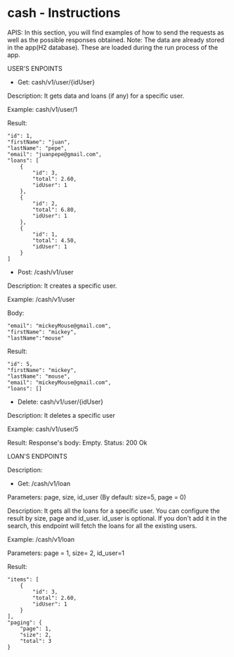 # cash - Instructions 

APIS:
In this section, you will find examples of how to send the requests as well as the possible responses obtained. 
Note: The data are already stored in the app(H2 database). These are loaded during the run process of the app. 

USER'S ENPOINTS

- Get: cash/v1/user/{idUser}

Description: It gets data and loans (if any) for a specific user.

Example: cash/v1/user/1

Result: 

    "id": 1,   
    "firstName": "juan",
    "lastName": "pepe",
    "email": "juanpepe@gmail.com",
    "loans": [
        {
            "id": 3,
            "total": 2.60,
            "idUser": 1
        },
        {
            "id": 2,
            "total": 6.80,
            "idUser": 1
        },
        {
            "id": 1,
            "total": 4.50,
            "idUser": 1
        }
    ]

- Post: /cash/v1/user

Description: It creates a specific user.

Example: /cash/v1/user

Body: 

    "email": "mickeyMouse@gmail.com",
    "firstName": "mickey",
    "lastName":"mouse"

Result:

    "id": 5,
    "firstName": "mickey",
    "lastName": "mouse",
    "email": "mickeyMouse@gmail.com",
    "loans": []

- Delete: cash/v1/user/{idUser}

Description: It deletes a specific user

Example: cash/v1/user/5

Result: Response's body: Empty. Status: 200 Ok

LOAN'S ENDPOINTS

Description: 

- Get: /cash/v1/loan

Parameters: page, size, id_user (By default: size=5, page = 0)

Description: It gets all the loans for a specific user. You can configure the result by size, page and id_user. id_user is optional. If you don't add it in the search, this endpoint will fetch the loans for all the existing users.

Example: /cash/v1/loan

Parameters: page = 1, size= 2, id_user=1

Result:

    "items": [
        {
            "id": 3,
            "total": 2.60,
            "idUser": 1
        }
    ],
    "paging": {
        "page": 1,
        "size": 2,
        "total": 3
    }

